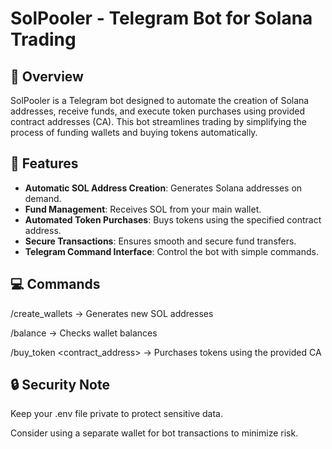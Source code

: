 # SolPooler - Telegram Bot for Solana Trading

## 🚀 Overview
SolPooler is a Telegram bot designed to automate the creation of Solana addresses, receive funds, and execute token purchases using provided contract addresses (CA). This bot streamlines trading by simplifying the process of funding wallets and buying tokens automatically.

## 🔧 Features
- **Automatic SOL Address Creation**: Generates Solana addresses on demand.
- **Fund Management**: Receives SOL from your main wallet.
- **Automated Token Purchases**: Buys tokens using the specified contract address.
- **Secure Transactions**: Ensures smooth and secure fund transfers.
- **Telegram Command Interface**: Control the bot with simple commands.

## 💻 Commands

/create_wallets → Generates new SOL addresses

/balance → Checks wallet balances

/buy_token <contract_address> → Purchases tokens using the provided CA

## 🔒 Security Note

Keep your .env file private to protect sensitive data.

Consider using a separate wallet for bot transactions to minimize risk.
